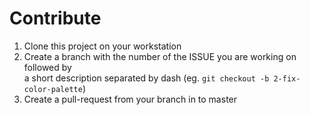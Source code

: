# Contribute

1. Clone this project on your workstation
2. Create a branch with the number of the ISSUE you are working on followed by   
   a short description separated by dash (eg. `git checkout -b 2-fix-color-palette`)
3. Create a pull-request from your branch in to master
